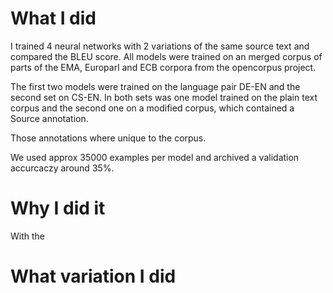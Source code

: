 # What I did
I trained 4 neural networks with 2 variations of the same source text and compared the BLEU score.
All models were trained on an merged corpus of  parts of the EMA, Europarl and ECB corpora from the opencorpus project.

The first two models were trained on the language pair DE-EN and the second set on CS-EN.
In both sets was one model trained on the plain text corpus and the second one on a modified corpus, which contained a Source annotation.

Those annotations where unique to the corpus.

We used approx 35000 examples per model and archived a validation accurcaczy around 35%.

# Why I did it
With the 

# What variation I did


